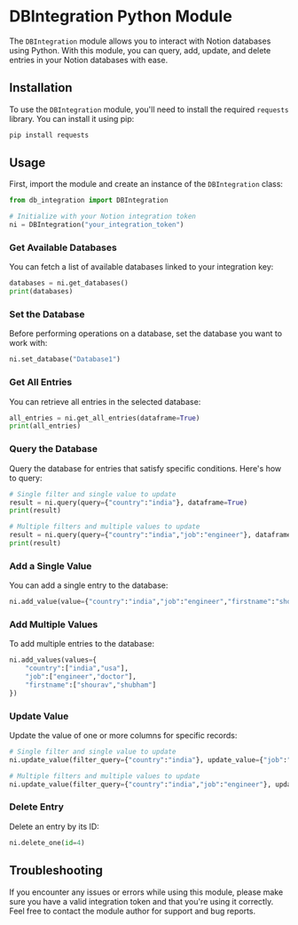 # DBIntegration Python Module

The `DBIntegration` module allows you to interact with Notion databases using Python. With this module, you can query, add, update, and delete entries in your Notion databases with ease.

## Installation

To use the `DBIntegration` module, you'll need to install the required `requests` library. You can install it using pip:

```bash
pip install requests
```

## Usage

First, import the module and create an instance of the `DBIntegration` class:

```python
from db_integration import DBIntegration

# Initialize with your Notion integration token
ni = DBIntegration("your_integration_token")
```

### Get Available Databases

You can fetch a list of available databases linked to your integration key:

```python
databases = ni.get_databases()
print(databases)
```

### Set the Database

Before performing operations on a database, set the database you want to work with:

```python
ni.set_database("Database1")
```

### Get All Entries

You can retrieve all entries in the selected database:

```python
all_entries = ni.get_all_entries(dataframe=True)
print(all_entries)
```

### Query the Database

Query the database for entries that satisfy specific conditions. Here's how to query:

```python
# Single filter and single value to update
result = ni.query(query={"country":"india"}, dataframe=True)
print(result)

# Multiple filters and multiple values to update
result = ni.query(query={"country":"india","job":"engineer"}, dataframe=True)
print(result)
```

### Add a Single Value

You can add a single entry to the database:

```python
ni.add_value(value={"country":"india","job":"engineer","firstname":"shourav"})
```

### Add Multiple Values

To add multiple entries to the database:

```python
ni.add_values(values={
    "country":["india","usa"],
    "job":["engineer","doctor"],
    "firstname":["shourav","shubham"]
})
```

### Update Value

Update the value of one or more columns for specific records:

```python
# Single filter and single value to update
ni.update_value(filter_query={"country":"india"}, update_value={"job":"carpenter"})

# Multiple filters and multiple values to update
ni.update_value(filter_query={"country":"india","job":"engineer"}, update_value={"job":"carpenter","firstname":"babesh"})
```

### Delete Entry

Delete an entry by its ID:

```python
ni.delete_one(id=4)
```

## Troubleshooting

If you encounter any issues or errors while using this module, please make sure you have a valid integration token and that you're using it correctly.
Feel free to contact the module author for support and bug reports.
